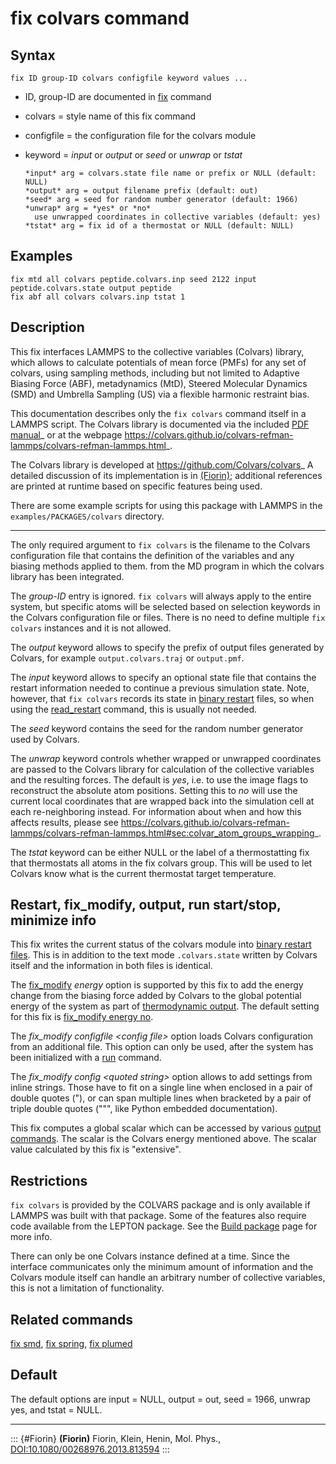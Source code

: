 # fix colvars command

## Syntax

    fix ID group-ID colvars configfile keyword values ...

-   ID, group-ID are documented in [fix](fix) command

-   colvars = style name of this fix command

-   configfile = the configuration file for the colvars module

-   keyword = *input* or *output* or *seed* or *unwrap* or *tstat*

        *input* arg = colvars.state file name or prefix or NULL (default: NULL)
        *output* arg = output filename prefix (default: out)
        *seed* arg = seed for random number generator (default: 1966)
        *unwrap* arg = *yes* or *no*
          use unwrapped coordinates in collective variables (default: yes)
        *tstat* arg = fix id of a thermostat or NULL (default: NULL)

## Examples

``` LAMMPS
fix mtd all colvars peptide.colvars.inp seed 2122 input peptide.colvars.state output peptide
fix abf all colvars colvars.inp tstat 1
```

## Description

This fix interfaces LAMMPS to the collective variables (Colvars)
library, which allows to calculate potentials of mean force (PMFs) for
any set of colvars, using sampling methods, including but not limited to
Adaptive Biasing Force (ABF), metadynamics (MtD), Steered Molecular
Dynamics (SMD) and Umbrella Sampling (US) via a flexible harmonic
restraint bias.

This documentation describes only the `fix colvars` command itself in a
LAMMPS script. The Colvars library is documented via the included [PDF
manual](PDF/colvars-refman-lammps.pdf)\_ or at the webpage
<https://colvars.github.io/colvars-refman-lammps/colvars-refman-lammps.html>\_.

The Colvars library is developed at
<https://github.com/Colvars/colvars>\_ A detailed discussion of its
implementation is in [(Fiorin)](Fiorin); additional references are
printed at runtime based on specific features being used.

There are some example scripts for using this package with LAMMPS in the
`examples/PACKAGES/colvars` directory.

------------------------------------------------------------------------

The only required argument to `fix colvars` is the filename to the
Colvars configuration file that contains the definition of the variables
and any biasing methods applied to them. from the MD program in which
the colvars library has been integrated.

The *group-ID* entry is ignored. `fix colvars` will always apply to the
entire system, but specific atoms will be selected based on selection
keywords in the Colvars configuration file or files. There is no need to
define multiple `fix colvars` instances and it is not allowed.

The *output* keyword allows to specify the prefix of output files
generated by Colvars, for example `output.colvars.traj` or `output.pmf`.

The *input* keyword allows to specify an optional state file that
contains the restart information needed to continue a previous
simulation state. Note, however, that `fix colvars` records its state in
[binary restart](restart) files, so when using the
[read_restart](read_restart) command, this is usually not needed.

The *seed* keyword contains the seed for the random number generator
used by Colvars.

The *unwrap* keyword controls whether wrapped or unwrapped coordinates
are passed to the Colvars library for calculation of the collective
variables and the resulting forces. The default is *yes*, i.e. to use
the image flags to reconstruct the absolute atom positions. Setting this
to *no* will use the current local coordinates that are wrapped back
into the simulation cell at each re-neighboring instead. For information
about when and how this affects results, please see
<https://colvars.github.io/colvars-refman-lammps/colvars-refman-lammps.html#sec:colvar_atom_groups_wrapping>\_.

The *tstat* keyword can be either NULL or the label of a thermostatting
fix that thermostats all atoms in the fix colvars group. This will be
used to let Colvars know what is the current thermostat target
temperature.

## Restart, fix_modify, output, run start/stop, minimize info

This fix writes the current status of the colvars module into [binary
restart files](restart). This is in addition to the text mode
`.colvars.state` written by Colvars itself and the information in both
files is identical.

The [fix_modify](fix_modify) *energy* option is supported by this fix to
add the energy change from the biasing force added by Colvars to the
global potential energy of the system as part of [thermodynamic
output](thermo_style). The default setting for this fix is [fix_modify
energy no](fix_modify).

The *fix_modify configfile \<config file\>* option loads Colvars
configuration from an additional file. This option can only be used,
after the system has been initialized with a [run](run) command.

The *fix_modify config \<quoted string\>* option allows to add settings
from inline strings. Those have to fit on a single line when enclosed in
a pair of double quotes (\"), or can span multiple lines when bracketed
by a pair of triple double quotes (\"\"\", like Python embedded
documentation).

This fix computes a global scalar which can be accessed by various
[output commands](Howto_output). The scalar is the Colvars energy
mentioned above. The scalar value calculated by this fix is
\"extensive\".

## Restrictions

`fix colvars` is provided by the COLVARS package and is only available
if LAMMPS was built with that package. Some of the features also require
code available from the LEPTON package. See the [Build
package](Build_package) page for more info.

There can only be one Colvars instance defined at a time. Since the
interface communicates only the minimum amount of information and the
Colvars module itself can handle an arbitrary number of collective
variables, this is not a limitation of functionality.

## Related commands

[fix smd](fix_smd), [fix spring](fix_spring), [fix plumed](fix_plumed)

## Default

The default options are input = NULL, output = out, seed = 1966, unwrap
yes, and tstat = NULL.

------------------------------------------------------------------------

::: {#Fiorin}
**(Fiorin)** Fiorin, Klein, Henin, Mol. Phys.,
<DOI:10.1080/00268976.2013.813594>
:::
